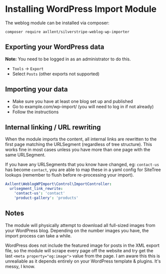 # Installing WordPress Import Module

The weblog module can be installed via composer:

```
composer require axllent/silverstripe-weblog-wp-importer
```

## Exporting your WordPress data

**Note:** You need to be logged in as an administrator to do this.

- `Tools` -> `Export`
- Select `Posts` (other exports not supported)


## Importing your data

- Make sure you have at least one blog set up and published
- Go to example.com/wp-import/ (you will need to log in if not already)
- Follow the instructions


## Internal linking / URL rewriting

When the module imports the content, all internal links are rewritten to the first page matching the
URLSegment (regardless of tree structure). This works fine in most cases unless you have more than one
page with the same URLSegment.

If you have any URLSegments that you know have changed, eg: `contact-us` has become `contact`, you are able
to map these in a yaml config for SiteTree lookups (remember to flush before re-processing your import).

```yaml
Axllent\WeblogWPImport\Control\ImportController:
  urlsegment_link_rewrite:
    'contact-us': 'contact'
    'product-gallery': 'products'
```


## Notes

The module will physically attempt to download all full-sized images from your WordPress blog.
Depending on the number images you have, the import process can take a while.

WordPress does not include the featured image for posts in the XML export file, so the module will
scrape every page off the website and try get the last `<meta property="og:image">` value from the page.
I am aware this this is unrealiable as it depends entirely on your WordPress template & plugins.
It's messy, I know.
